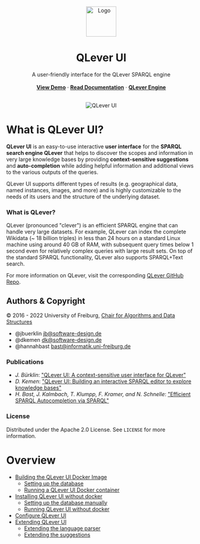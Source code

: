 <p align="center">
  <br>
  <img src="backend/static/favicon.ico" alt="Logo" width="80" height="80">
</p>
<h1 align="center">QLever UI</h1>
<p align="center">
  A user-friendly interface for the QLever SPARQL engine<br><br />
    <strong><a href="https://qlever.cs.uni-freiburg.de/wikidata">View Demo</a></strong>
    ·
    <strong><a href="#overview">Read Documentation</a></strong>
    ·
    <strong><a href="https://github.com/ad-freiburg/QLever">QLever Engine</a></strong>
</p>
<br>
<div style="text-align: center;">
    <img src="docs/screenshot.png" alt="QLever UI">
</div>

# What is QLever UI?
**QLever UI** is an easy-to-use interactive **user interface** for the **SPARQL search engine QLever** that helps to discover the scopes and information in very large knowledge bases by providing **context-sensitive suggestions** and **auto-completion** while adding helpful information and additional views to the various outputs of the queries.

QLever UI supports different types of results (e.g. geographical data, named instances, images, and more) and is highly customizable to the needs of its users and the structure of the underlying dataset.
### What is QLever?
QLever (pronounced "clever") is an efficient SPARQL engine that can handle very large datasets. For example, QLever can index the complete Wikidata (~ 18 billion triples) in less than 24 hours on a standard Linux machine using around 40 GB of RAM, with subsequent query times below 1 second even for relatively complex queries with large result sets. On top of the standard SPARQL functionality, QLever also supports SPARQL+Text search.

For more information on QLever, visit the corresponding [QLever GitHub Repo](https://github.com/ad-freiburg/QLever).
## Authors & Copyright
© 2016 - 2022 University of Freiburg, [Chair for Algorithms and Data Structures](https://ad.cs.uni-freiburg.de/)

- @jbuerklin <jb@software-design.de>   
- @dkemen <dk@software-design.de>
- @hannahbast <bast@informatik.uni-freiburg.de>

### Publications
* *J. Bürklin*: ["QLever UI: A context-sensitive user interface for QLever"](https://ad-publications.cs.uni-freiburg.de/)
* *D. Kemen*: ["QLever UI: Building an interactive SPARQL editor to explore knowledge bases"](https://ad-publications.cs.uni-freiburg.de/)
* *H. Bast, J. Kalmbach, T. Klumpp, F. Kramer, and N. Schnelle*: ["Efficient SPARQL Autocompletion via SPARQL"](https://ad-publications.cs.uni-freiburg.de/ARXIV_sparql_autocompletion_BKKKS_2021.pdf)
### License
Distributed under the Apache 2.0 License. See `LICENSE` for more information.
# Overview
* [Building the QLever UI Docker Image](docs/install_qleverui.md#building-the-qlever-ui-docker-container)
    * [Setting up the database](docs/install_qleverui.md#setting-up-the-database)
    * [Running a QLever UI Docker container](docs/install_qleverui.md#running-a-qlever-ui-docker-container)
* [Installing QLever UI without docker](docs/install_qleverui.md#installing-qlever-ui-without-docker)
    * [Setting up the database manually](docs/install_qleverui.md#setting-up-the-database-manually)
    * [Running QLever UI without docker](docs/install_qleverui.md#running-qlever-ui-without-docker)
* [Configure QLever UI](docs/configure_qleverui.md)
* [Extending QLever UI](#construct-and-theoretical-approach)
    * [Extending the language parser](docs/extending_parser.md)
    * [Extending the suggestions](docs/extending_suggestions.md)

